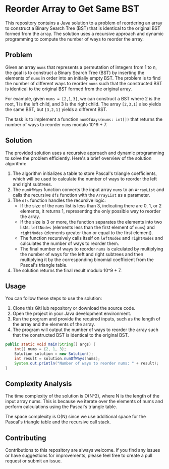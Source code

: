 # Reorder Array to Get Same BST

This repository contains a Java solution to a problem of reordering an array to construct a Binary Search Tree (BST) that is identical to the original BST formed from the array. The solution uses a recursive approach and dynamic programming to compute the number of ways to reorder the array.

## Problem

Given an array `nums` that represents a permutation of integers from 1 to n, the goal is to construct a Binary Search Tree (BST) by inserting the elements of `nums` in order into an initially empty BST. The problem is to find the number of different ways to reorder `nums` such that the constructed BST is identical to the original BST formed from the original array.

For example, given `nums = [2,1,3]`, we can construct a BST where 2 is the root, 1 is the left child, and 3 is the right child. The array `[2,3,1]` also yields the same BST, but `[3,2,1]` yields a different BST.

The task is to implement a function `numOfWays(nums: int[])` that returns the number of ways to reorder `nums` modulo 10^9 + 7.

## Solution

The provided solution uses a recursive approach and dynamic programming to solve the problem efficiently. Here's a brief overview of the solution algorithm:

1. The algorithm initializes a table to store Pascal's triangle coefficients, which will be used to calculate the number of ways to reorder the left and right subtrees.
2. The `numOfWays` function converts the input array `nums` to an `ArrayList` and calls the recursive `dfs` function with the `ArrayList` as a parameter.
3. The `dfs` function handles the recursive logic:
   - If the size of the `nums` list is less than 3, indicating there are 0, 1, or 2 elements, it returns 1, representing the only possible way to reorder the array.
   - If the size is 3 or more, the function separates the elements into two lists: `leftNodes` (elements less than the first element of `nums`) and `rightNodes` (elements greater than or equal to the first element).
   - The function recursively calls itself on `leftNodes` and `rightNodes` and calculates the number of ways to reorder them.
   - The final number of ways to reorder `nums` is calculated by multiplying the number of ways for the left and right subtrees and then multiplying it by the corresponding binomial coefficient from the Pascal's triangle table.
4. The solution returns the final result modulo 10^9 + 7.

## Usage

You can follow these steps to use the solution:

1. Clone this GitHub repository or download the source code.
2. Open the project in your Java development environment.
3. Run the program and provide the required inputs, such as the length of the array and the elements of the array.
4. The program will output the number of ways to reorder the array such that the constructed BST is identical to the original BST.

```java
public static void main(String[] args) {
    int[] nums = {2, 1, 3};
    Solution solution = new Solution();
    int result = solution.numOfWays(nums);
    System.out.println("Number of ways to reorder nums: " + result);
}
```

## Complexity Analysis
The time complexity of the solution is O(N^2), where N is the length of the input array nums. This is because we iterate over the elements of nums and perform calculations using the Pascal's triangle table.

The space complexity is O(N) since we use additional space for the Pascal's triangle table and the recursive call stack.

## Contributing

Contributions to this repository are always welcome. If you find any issues or have suggestions for improvements, please feel free to create a pull request or submit an issue.
